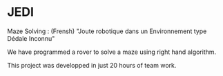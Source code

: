 # JEDI
Maze Solving : (Frensh) "Joute robotique dans un Environnement type Dédale Inconnu"

We have programmed a rover to solve a maze using right hand algorithm.

This project was developped in just 20 hours of team work.
